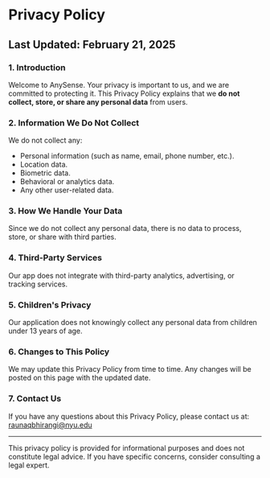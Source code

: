 # Privacy Policy

## Last Updated: February 21, 2025

### 1. Introduction
Welcome to AnySense. Your privacy is important to us, and we are committed to protecting it. This Privacy Policy explains that we **do not collect, store, or share any personal data** from users.

### 2. Information We Do Not Collect
We do not collect any:
- Personal information (such as name, email, phone number, etc.).
- Location data.
- Biometric data.
- Behavioral or analytics data.
- Any other user-related data.

### 3. How We Handle Your Data
Since we do not collect any personal data, there is no data to process, store, or share with third parties.

### 4. Third-Party Services
Our app does not integrate with third-party analytics, advertising, or tracking services.

### 5. Children's Privacy
Our application does not knowingly collect any personal data from children under 13 years of age.

### 6. Changes to This Policy
We may update this Privacy Policy from time to time. Any changes will be posted on this page with the updated date.

### 7. Contact Us
If you have any questions about this Privacy Policy, please contact us at:
raunaqbhirangi@nyu.edu

---

This privacy policy is provided for informational purposes and does not constitute legal advice. If you have specific concerns, consider consulting a legal expert.

